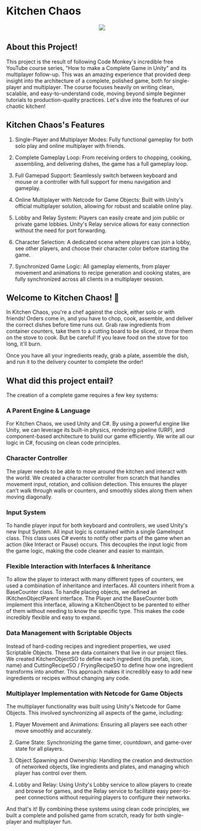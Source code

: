 # Kitchen Chaos
<p align="center">
  <img src="https://shared.akamai.steamstatic.com/store_item_assets/steam/apps/2275820/header.jpg?t=1725190944" />
</p>

## About this Project!
This project is the result of following Code Monkey's incredible free YouTube course series, "How to make a Complete Game in Unity" and its multiplayer follow-up. This was an amazing experience that provided deep insight into the architecture of a complete, polished game, both for single-player and multiplayer. The course focuses heavily on writing clean, scalable, and easy-to-understand code, moving beyond simple beginner tutorials to production-quality practices. Let's dive into the features of our chaotic kitchen!

## Kitchen Chaos's Features
1) Single-Player and Multiplayer Modes: Fully functional gameplay for both solo play and online multiplayer with friends.

2) Complete Gameplay Loop: From receiving orders to chopping, cooking, assembling, and delivering dishes, the game has a full gameplay loop.

3) Full Gamepad Support: Seamlessly switch between keyboard and mouse or a controller with full support for menu navigation and gameplay.

4) Online Multiplayer with Netcode for Game Objects: Built with Unity's official multiplayer solution, allowing for robust and scalable online play.

5) Lobby and Relay System: Players can easily create and join public or private game lobbies. Unity's Relay service allows for easy connection without the need for port forwarding.

6) Character Selection: A dedicated scene where players can join a lobby, see other players, and choose their character color before starting the game.

7) Synchronized Game Logic: All gameplay elements, from player movement and animations to recipe generation and cooking states, are fully synchronized across all clients in a multiplayer session.

## Welcome to Kitchen Chaos! 🍳
In Kitchen Chaos, you're a chef against the clock, either solo or with friends! Orders come in, and you have to chop, cook, assemble, and deliver the correct dishes before time runs out. Grab raw ingredients from container counters, take them to a cutting board to be sliced, or throw them on the stove to cook. But be careful! If you leave food on the stove for too long, it'll burn.

Once you have all your ingredients ready, grab a plate, assemble the dish, and run it to the delivery counter to complete the order!

## What did this project entail?
The creation of a complete game requires a few key systems:
### A Parent Engine & Language
For Kitchen Chaos, we used Unity and C#. By using a powerful engine like Unity, we can leverage its built-in physics, rendering pipeline (URP), and component-based architecture to build our game efficiently. We write all our logic in C#, focusing on clean code principles.

### Character Controller
The player needs to be able to move around the kitchen and interact with the world. We created a character controller from scratch that handles movement input, rotation, and collision detection. This ensures the player can't walk through walls or counters, and smoothly slides along them when moving diagonally.

### Input System
To handle player input for both keyboard and controllers, we used Unity's new Input System. All input logic is contained within a single GameInput class. This class uses C# events to notify other parts of the game when an action (like Interact or Pause) occurs. This decouples the input logic from the game logic, making the code cleaner and easier to maintain.

### Flexible Interaction with Interfaces & Inheritance
To allow the player to interact with many different types of counters, we used a combination of inheritance and interfaces. All counters inherit from a BaseCounter class. To handle placing objects, we defined an IKitchenObjectParent interface. The Player and the BaseCounter both implement this interface, allowing a KitchenObject to be parented to either of them without needing to know the specific type. This makes the code incredibly flexible and easy to expand.

### Data Management with Scriptable Objects
Instead of hard-coding recipes and ingredient properties, we used Scriptable Objects. These are data containers that live in our project files. We created KitchenObjectSO to define each ingredient (its prefab, icon, name) and CuttingRecipeSO / FryingRecipeSO to define how one ingredient transforms into another. This approach makes it incredibly easy to add new ingredients or recipes without changing any code.

### Multiplayer Implementation with Netcode for Game Objects
The multiplayer functionality was built using Unity's Netcode for Game Objects. This involved synchronizing all aspects of the game, including:

1) Player Movement and Animations: Ensuring all players see each other move smoothly and accurately.

2) Game State: Synchronizing the game timer, countdown, and game-over state for all players.

3) Object Spawning and Ownership: Handling the creation and destruction of networked objects, like ingredients and plates, and managing which player has control over them.

4) Lobby and Relay: Using Unity's Lobby service to allow players to create and browse for games, and the Relay service to facilitate easy peer-to-peer connections without requiring players to configure their networks.

And that's it! By combining these systems using clean code principles, we built a complete and polished game from scratch, ready for both single-player and multiplayer fun.
